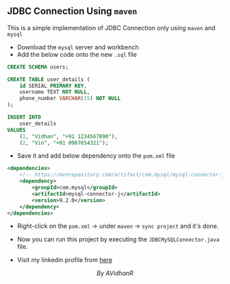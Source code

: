 ## JDBC Connection Using `maven`

This is a simple implementation of JDBC Connection only using `maven` and `mysql`

- Download the `mysql` server and workbench
- Add the below code onto the new `.sql` file
  
```sql
CREATE SCHEMA users;

CREATE TABLE user_details (
    id SERIAL PRIMARY KEY,
	username TEXT NOT NULL,
    phone_number VARCHAR(15) NOT NULL
);

INSERT INTO 
	user_details 
VALUES 
	(1, "Vidhan", "+91 1234567890"), 
	(2, "Vin", "+01 0987654321");
```

- Save it and add below dependency onto the `pom.xml` file
  
```xml
<dependencies>
    <!-- https://mvnrepository.com/artifact/com.mysql/mysql-connector-j -->
    <dependency>
        <groupId>com.mysql</groupId>
        <artifactId>mysql-connector-j</artifactId>
        <version>9.2.0</version>
    </dependency>
</dependencies>
```

- Right-click on the `pom.xml` -> under `maven` -> `sync project` and it's done.
- Now you can run this project by executing the `JDBCMySQLConnector.java` file.

- Visit my linkedin profile from [here](https://linkedin.com/in/AVidhanR)

$$By\text{ }AVidhanR$$
